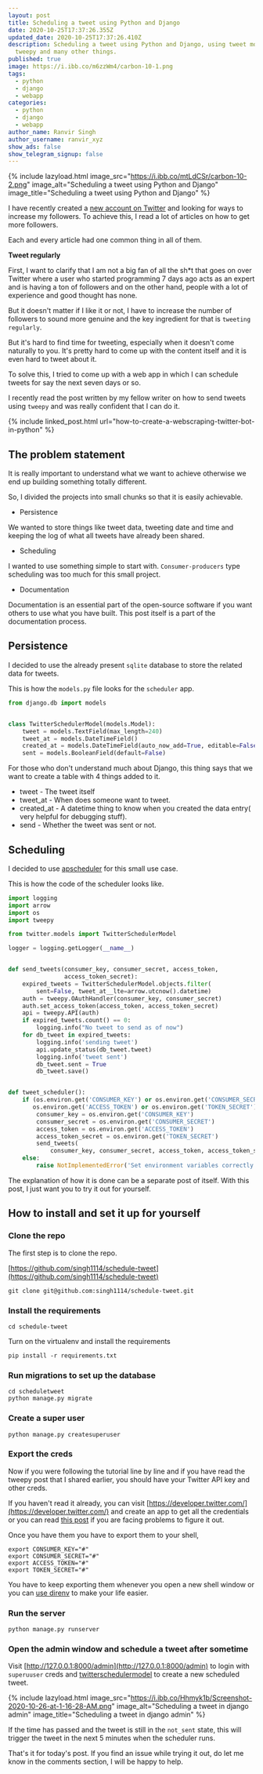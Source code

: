 ```yaml
---
layout: post
title: Scheduling a tweet using Python and Django
date: 2020-10-25T17:37:26.355Z
updated_date: 2020-10-25T17:37:26.410Z
description: Scheduling a tweet using Python and Django, using tweet model,
  tweepy and many other things.
published: true
image: https://i.ibb.co/m6zzWm4/carbon-10-1.png
tags:
  - python
  - django
  - webapp
categories:
  - python
  - django
  - webapp
author_name: Ranvir Singh
author_username: ranvir_xyz
show_ads: false
show_telegram_signup: false
---
```

{% include lazyload.html image_src="https://i.ibb.co/mtLdCSr/carbon-10-2.png" image_alt="Scheduling a tweet using Python and Django" image_title="Scheduling a tweet using Python and Django" %}

I have recently created a [new account on Twitter](https://twitter.com/pythonprogramm9) and looking for ways to increase my followers. To achieve this, I read a lot of articles on how to get more followers.

Each and every article had one common thing in all of them.

**Tweet regularly**

First, I want to clarify that I am not a big fan of all the sh*t that goes on over Twitter where a user who started programming 7 days ago acts as an expert and is having a ton of followers and on the other hand, people with a lot of experience and good thought has none.

But it doesn't matter if I like it or not, I have to increase the number of followers to sound more genuine and the key ingredient for that is `tweeting regularly`.

But it's hard to find time for tweeting, especially when it doesn't come naturally to you. It's pretty hard to come up with the content itself and it is even hard to tweet about it.

To solve this, I tried to come up with a web app in which I can schedule tweets for say the next seven days or so.

I recently read the post written by my fellow writer on how to send tweets using `tweepy` and was really confident that I can do it.

{% include linked_post.html url="how-to-create-a-webscraping-twitter-bot-in-python" %}

## The problem statement

It is really important to understand what we want to achieve otherwise we end up building something totally different.

So, I divided the projects into small chunks so that it is easily achievable.

* Persistence

We wanted to store things like tweet data, tweeting date and time and keeping the log of what all tweets have already been shared.

* Scheduling

I wanted to use something simple to start with. `Consumer-producers` type scheduling was too much for this small project.

* Documentation

Documentation is an essential part of the open-source software if you want others to use what you have built. This post itself is a part of the documentation process.

## Persistence

I decided to use the already present `sqlite` database to store the related data for tweets.

This is how the `models.py` file looks for the `scheduler` app.

```python
from django.db import models


class TwitterSchedulerModel(models.Model):
    tweet = models.TextField(max_length=240)
    tweet_at = models.DateTimeField()
    created_at = models.DateTimeField(auto_now_add=True, editable=False)
    sent = models.BooleanField(default=False)

```

For those who don't understand much about Django, this thing says that we want to create a table with 4 things added to it.

* tweet - The tweet itself
* tweet_at - When does someone want to tweet.
* created_at - A datetime thing to know when you created the data entry( very helpful for debugging stuff).
* send - Whether the tweet was sent or not.

## Scheduling

I decided to use [apscheduler](https://apscheduler.readthedocs.io/en/stable/) for this small use case.

This is how the code of the scheduler looks like.

```python
import logging
import arrow
import os
import tweepy

from twitter.models import TwitterSchedulerModel

logger = logging.getLogger(__name__)


def send_tweets(consumer_key, consumer_secret, access_token,
                access_token_secret):
    expired_tweets = TwitterSchedulerModel.objects.filter(
        sent=False, tweet_at__lte=arrow.utcnow().datetime)
    auth = tweepy.OAuthHandler(consumer_key, consumer_secret)
    auth.set_access_token(access_token, access_token_secret)
    api = tweepy.API(auth)
    if expired_tweets.count() == 0:
        logging.info("No tweet to send as of now")
    for db_tweet in expired_tweets:
        logging.info('sending tweet')
        api.update_status(db_tweet.tweet)
        logging.info('tweet sent')
        db_tweet.sent = True
        db_tweet.save()


def tweet_scheduler():
    if (os.environ.get('CONSUMER_KEY') or os.environ.get('CONSUMER_SECRET') or
       os.environ.get('ACCESS_TOKEN') or os.environ.get('TOKEN_SECRET')):
        consumer_key = os.environ.get('CONSUMER_KEY')
        consumer_secret = os.environ.get('CONSUMER_SECRET')
        access_token = os.environ.get('ACCESS_TOKEN')
        access_token_secret = os.environ.get('TOKEN_SECRET')
        send_tweets(
            consumer_key, consumer_secret, access_token, access_token_secret)
    else:
        raise NotImplementedError('Set environment variables correctly')
```

The explanation of how it is done can be a separate post of itself. With this post, I just want you to try it out for yourself.

## How to install and set it up for yourself

### Clone the repo

The first step is to clone the repo.

[https://github.com/singh1114/schedule-tweet](https://github.com/singh1114/schedule-tweet)

```shell
git clone git@github.com:singh1114/schedule-tweet.git
```

### Install the requirements

```shell
cd schedule-tweet
```

Turn on the virtualenv and install the requirements

```shell
pip install -r requirements.txt
```

### Run migrations to set up the database

```shell
cd scheduletweet
python manage.py migrate
```

### Create a super user

```shell
python manage.py createsuperuser
```

### Export the creds

Now if you were following the tutorial line by line and if you have read the tweepy post that I shared earlier, you should have your Twitter API key and other creds.

If you haven't read it already, you can visit [https://developer.twitter.com/](https://developer.twitter.com/) and create an app to get all the credentials or you can read [this post](https://pythonprogramming.org/how-to-create-a-webscraping-twitter-bot-in-python/) if you are facing problems to figure it out. 

Once you have them you have to export them to your shell,

```shell
export CONSUMER_KEY="#"
export CONSUMER_SECRET="#"
export ACCESS_TOKEN="#"
export TOKEN_SECRET="#"
```

You have to keep exporting them whenever you open a new shell window or you can [use direnv](https://ranvir.xyz/blog/dir-env-to-create-environment-variables-in-ubuntu/) to make your life easier.

### Run the server

```shell
python manage.py runserver
```

### Open the admin window and schedule a tweet after sometime

Visit [http://127.0.0.1:8000/admin](http://127.0.0.1:8000/admin) to login with `superuuser` creds and [twitterschedulermodel](http://127.0.0.1:8000/admin/twitter/twitterschedulermodel/) to create a new scheduled tweet.

{% include lazyload.html image_src="https://i.ibb.co/Hhmyk1b/Screenshot-2020-10-26-at-1-16-28-AM.png" image_alt="Scheduling a tweet in django admin" image_title="Scheduling a tweet in django admin" %}

If the time has passed and the tweet is still in the `not_sent` state, this will trigger the tweet in the next 5 minutes when the scheduler runs.

That's it for today's post. If you find an issue while trying it out, do let me know in the comments section, I will be happy to help.